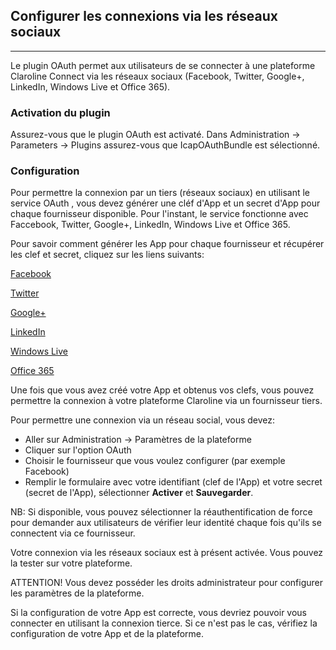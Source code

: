 ## Configurer les connexions via les réseaux sociaux
---

Le plugin OAuth permet aux utilisateurs de se connecter à une plateforme Claroline Connect via les réseaux sociaux (Facebook, Twitter, Google+, LinkedIn, Windows Live et Office 365).

### Activation du plugin

Assurez-vous que le plugin OAuth est activaté. Dans Administration -> Parameters -> Plugins assurez-vous que IcapOAuthBundle est sélectionné.

### Configuration

Pour permettre la connexion par un tiers (réseaux sociaux) en utilisant le service OAuth , vous devez générer une cléf d'App et un secret d'App pour chaque fournisseur disponible. Pour l'instant, le service fonctionne avec Faccebook, Twitter, Google+, LinkedIn, Windows Live et Office 365.

Pour savoir comment générer les App pour chaque fournisseur et récupérer les clef et secret, cliquez sur les liens suivants:

[Facebook](facebook.md)

[Twitter](twitter.md "Connexion via Twitter")

[Google+](google+.md "Connexion via Google+")

[LinkedIn](linkedin.md "Connexion via LinkedIn")

[Windows Live](windows-live.md "Connexion via Windows Live")

[Office 365](office-365.md "Connexion via Office 365")


Une fois que vous avez créé votre App et obtenus vos clefs, vous pouvez permettre la connexion à votre plateforme Claroline via un fournisseur tiers.

Pour permettre une connexion via un réseau social, vous devez:

* Aller sur Administration -> Paramètres de la plateforme
* Cliquer sur l'option OAuth
* Choisir le fournisseur que vous voulez configurer (par exemple Facebook)
* Remplir le formulaire avec votre identifiant (clef de l'App) et votre secret (secret de l'App), sélectionner **Activer** et **Sauvegarder**.

NB: Si disponible, vous pouvez sélectionner la réauthentification de force pour demander aux utilisateurs de vérifier leur identité chaque fois qu'ils se connectent via ce fournisseur.

Votre connexion via les réseaux sociaux est à présent activée. Vous pouvez la tester sur votre plateforme.

ATTENTION! Vous devez posséder les droits administrateur pour configurer les paramètres de la plateforme.

Si la configuration de votre App est correcte, vous devriez pouvoir vous connecter en utilisant la connexion tierce. Si ce n'est pas le cas, vérifiez la configuration de votre App et de la plateforme.